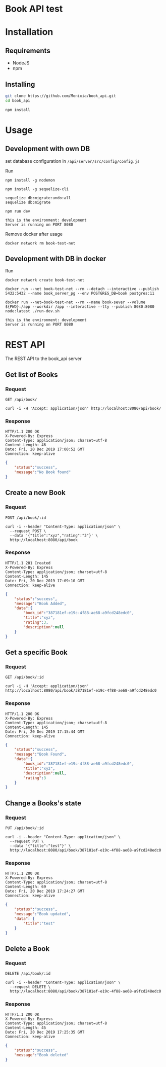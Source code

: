 # Book API test


# Installation

## Requirements
- NodeJS
- npm

## Installing
```bash
git clone https://github.com/Monixia/book_api.git
cd book_api

npm install
```

# Usage


## Development with own DB

set database configuration in ```/api/server/src/config/config.js```

Run
```
npm install -g nodemon

npm install -g sequelize-cli

sequelize db:migrate:undo:all 
sequelize db:migrate

npm run dev
```

```
this is the environment: development
Server is running on PORT 8080
```

Remove docker after usage
```
docker network rm book-test-net
```

## Development with DB in docker

Run
```
docker network create book-test-net

docker run --net book-test-net --rm --detach --interactive --publish 5432:5432 --name book_server_pg --env POSTGRES_DB=book postgres:11

docker run --net=book-test-net --rm --name book-sever --volume ${PWD}:/app --workdir /app --interactive --tty --publish 8080:8080 node:latest ./run-dev.sh
```

```
this is the environment: development
Server is running on PORT 8080
```


# REST API

The REST API to the book_api server

## Get list of Books

### Request

`GET /api/book/`

    curl -i -H 'Accept: application/json' http://localhost:8080/api/book/

### Response

	HTTP/1.1 200 OK
	X-Powered-By: Express
	Content-Type: application/json; charset=utf-8
	Content-Length: 46
	Date: Fri, 20 Dec 2019 17:00:52 GMT
	Connection: keep-alive
```json
{ 
	"status":"success",
	"message":"No Book found"
}
```

## Create a new Book

### Request

`POST /api/book/:id`

    curl -i --header "Content-Type: application/json" \
      --request POST \
      --data '{"title":"xyz","rating":"3"}' \
      http://localhost:8080/api/book

### Response

	HTTP/1.1 201 Created
	X-Powered-By: Express
	Content-Type: application/json; charset=utf-8
	Content-Length: 145
	Date: Fri, 20 Dec 2019 17:09:10 GMT
	Connection: keep-alive

```json
{
	"status":"success",
	"message":"Book Added",
	"data":{
		"book_id":"387181ef-e19c-4f88-ae68-a9fcd248edc0",
		"title":"xyz",
		"rating":3,
		"description":null
	}
}
```


## Get a specific Book

### Request

`GET /api/book/:id`

    curl -i -H 'Accept: application/json' http://localhost:8080/api/book/387181ef-e19c-4f88-ae68-a9fcd248edc0

### Response

	HTTP/1.1 200 OK
	X-Powered-By: Express
	Content-Type: application/json; charset=utf-8
	Content-Length: 145
	Date: Fri, 20 Dec 2019 17:15:44 GMT
	Connection: keep-alive

```json
{
	"status":"success",
	"message":"Book Found",
	"data":{
		"book_id":"387181ef-e19c-4f88-ae68-a9fcd248edc0",
		"title":"xyz",
		"description":null,
		"rating":3
	}
}
```

## Change a Books's state

### Request

`PUT /api/book/:id`

    curl -i --header "Content-Type: application/json" \
      --request PUT \
      --data '{"title":"test"}' \
      http://localhost:8080/api/book/387181ef-e19c-4f88-ae68-a9fcd248edc0

### Response

	HTTP/1.1 200 OK
	X-Powered-By: Express
	Content-Type: application/json; charset=utf-8
	Content-Length: 69
	Date: Fri, 20 Dec 2019 17:24:27 GMT
	Connection: keep-alive

```json
{
	"status":"success",
	"message":"Book updated",
	"data": {
		"title":"test"
	}
}
```


## Delete a Book

### Request

`DELETE /api/book/:id`

    curl -i --header "Content-Type: application/json" \
      --request DELETE \
      http://localhost:8080/api/book/387181ef-e19c-4f88-ae68-a9fcd248edc0

### Response

	HTTP/1.1 200 OK
	X-Powered-By: Express
	Content-Type: application/json; charset=utf-8
	Content-Length: 45
	Date: Fri, 20 Dec 2019 17:25:35 GMT
	Connection: keep-alive

```json
{
	"status":"success",
	"message":"Book deleted"
}
```
